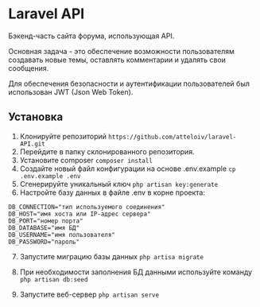 # Laravel API

Бэкенд-часть сайта форума, использующая API.

Основная задача - это обеспечение возможности пользователям создавать новые темы, оставлять комментарии и удалять свои сообщения.

Для обеспечения безопасности и аутентификации пользователей был использован JWT (Json Web Token).

## Установка

1. Клонируйте репозиторий `https://github.com/atteloiv/laravel-API.git`
2. Перейдите в папку склонированного репозитория.
3. Установите composer `composer install`
4. Создайте новый файл конфигурации на основе .env.example `cp .env.example .env`
5. Сгенерируйте уникальный ключ `php artisan key:generate`
6. Настройте базу данных в файле .env в корне проекта:

```
DB_CONNECTION="тип используемого соединения"
DB_HOST="имя хоста или IP-адрес сервера"
DB_PORT="номер порта"
DB_DATABASE="имя БД"
DB_USERNAME="имя пользователя"
DB_PASSWORD="пароль"
```

7.  Запустите миграцию базы данных `php artisa migrate`
8.  При необходимости заполнения БД данными используйте команду `php artisan db:seed`

9.  Запустите веб-сервер `php artisan serve`
